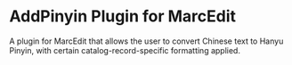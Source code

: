 # AddPinyin Plugin for MarcEdit
A plugin for MarcEdit that allows the user to convert Chinese text to Hanyu Pinyin, with certain catalog-record-specific formatting applied.
